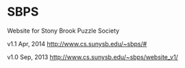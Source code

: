 SBPS
====

Website for Stony Brook Puzzle Society


v1.1  Apr, 2014  http://www.cs.sunysb.edu/~sbps/#

v1.0  Sep, 2013  http://www.cs.sunysb.edu/~sbps/website_v1/



